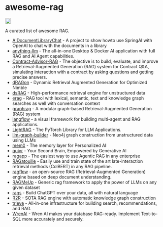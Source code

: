 # awesome-rag

<a href="https://github.com/sindresorhus/awesome"><img src="https://cdn.rawgit.com/sindresorhus/awesome/d7305f38d29fed78fa85652e3a63e154dd8e8829/media/badge.svg" alt="Awesome" height="18"></a>

A curated list of awesome RAG.

- [AIDocumentLibraryChat](https://github.com/Angular2Guy/AIDocumentLibraryChat) - A project to show howto use SpringAI with OpenAI to chat with the documents in a library
- [anything-llm](https://github.com/Mintplex-Labs/anything-llm) - The all-in-one Desktop & Docker AI application with full RAG and AI Agent capabilities.
- [Contract-Advisor-RAG](https://github.com/Yohanes213/Contract-Advisor-RAG) - The objective is to build, evaluate, and improve a Retrieval-Augmented Generation (RAG) system for Contract Q&A, simulating interaction with a contract by asking questions and getting precise answers.
- [dRAGon](https://github.com/dRAGon-Okinawa/dRAGon) - Dynamic Retrieval Augmented Generation for Optimized Nimble
- [dsRAG](https://github.com/D-Star-AI/dsRAG) - High-performance retrieval engine for unstructured data
- [erag](https://github.com/EdwardDali/erag) -  RAG tool with lexical, semantic, text and knowledge graph searches as well with conversation context
- [graphrag](https://github.com/microsoft/graphrag) - A modular graph-based Retrieval-Augmented Generation (RAG) system
- [langflow](https://github.com/langflow-ai/langflow) - a visual framework for building multi-agent and RAG applications.
- [LightRAG](https://github.com/SylphAI-Inc/LightRAG) - The PyTorch Library for LLM Applications.
- [llm-graph-builder](https://github.com/neo4j-labs/llm-graph-builder) - Neo4j graph construction from unstructured data using LLMs
- [mem0](https://github.com/mem0ai/mem0) - The memory layer for Personalized AI
- [quivr](https://github.com/QuivrHQ/quivr) - Your Second Brain, Empowered by Generative AI
- [ragapp](https://github.com/ragapp/ragapp) - The easiest way to use Agentic RAG in any enterprise
- [RAGatouille](https://github.com/bclavie/RAGatouille) - Easily use and train state of the art late-interaction retrieval methods (ColBERT) in any RAG pipeline.
- [ragflow](https://github.com/infiniflow/ragflow) - an open-source RAG (Retrieval-Augmented Generation) engine based on deep document understanding.
- [RAGMeUp](https://github.com/AI-Commandos/RAGMeUp) - Generic rag framework to apply the power of LLMs on any given dataset
- [rags](https://github.com/run-llama/rags) - Build ChatGPT over your data, all with natural language
- [R2R](https://github.com/SciPhi-AI/R2R) - SOTA RAG engine with automatic knowledge graph construction
- [trieve](https://github.com/devflowinc/trieve) - All-in-one infrastructure for building search, recommendations, and RAG.
- [WrenAI](https://github.com/Canner/WrenAI) - Wren AI makes your database RAG-ready. Implement Text-to-SQL more accurately and securely.
